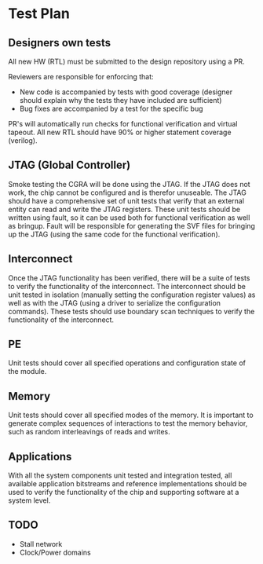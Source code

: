 # Test Plan

## Designers own tests
All new HW (RTL) must be submitted to the design repository using a PR.

Reviewers are responsible for enforcing that:
* New code is accompanied by tests with good coverage (designer should explain
  why the tests they have included are sufficient)
* Bug fixes are accompanied by a test for the specific bug

PR's will automatically run checks for functional verification and virtual
tapeout.  All new RTL should have 90% or higher statement coverage (verilog).

## JTAG (Global Controller)
Smoke testing the CGRA will be done using the JTAG. If the JTAG does not work,
the chip cannot be configured and is therefor unuseable. The JTAG should have a
comprehensive set of unit tests that verify that an external entity can read
and write the JTAG registers.  These unit tests should be written using fault,
so it can be used both for functional verification as well as bringup.  Fault
will be responsible for generating the SVF files for bringing up the JTAG
(using the same code for the functional verification).

## Interconnect
Once the JTAG functionality has been verified, there will be a suite of tests
to verify the functionality of the interconnect. The interconnect should be
unit tested in isolation (manually setting the configuration register values)
as well as with the JTAG (using a driver to serialize the configuration
commands).  These tests should use boundary scan techniques to verify
the functionality of the interconnect.

## PE
Unit tests should cover all specified operations and configuration state of the
module.

## Memory
Unit tests should cover all specified modes of the memory.  It is important to
generate complex sequences of interactions to test the memory behavior, such as
random interleavings of reads and writes.

## Applications
With all the system components unit tested and integration tested, all available 
application bitstreams and reference implementations should be used to verify
the functionality of the chip and supporting software at a system level.

## TODO
* Stall network
* Clock/Power domains
